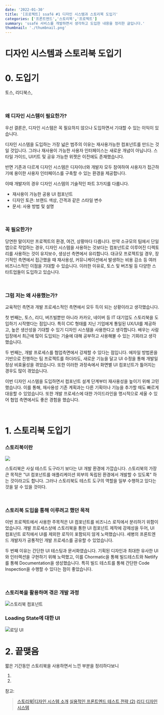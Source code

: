 ```yaml
---
date: '2022-01-30'
title: '[프로젝트] ssafé #1 디자인 시스템과 스토리북 도입기'
categories: ['프론트엔드','스토리북','프로젝트']
summary: 'ssafé 서비스를 개발하면서 생각하고 도입한 내용을 정리한 글입니다.'
thumbnail: './thumbnail.png'
---
```


# 디자인 시스템과 스토리북 도입기

# 0. 도입기
토스, 리디북스, 


<br/>

### 왜 디자인 시스템이 필요한가?

우선 결론은, 디자인 시스템은 꼭 필요하지 않으나 도입하면서 기대할 수 있는 이익이 있습니다.

디자인 시스템을 도입하는 가장 넓은 범주의 이유는 재사용가능한 컴포넌트를 만드는 것일 것입니다. 그러나 재사용이 가능한 사용자 인터페이스는 새로운 개념이 아닙니다. 스타일 가이드, UI키트 및 공유 가능한 위젯은 이전에도 존재했습니다.

반면 기존과 다르게 디자인 시스템은 디자이너와 개발자 모두 참여하여 사용자가 접근하기에 용이한 사용자 인터페이스를 구축할 수 있는 환경을 제공합니다.

이때 개발자의 경우 디자인 시스템의 기술적인 파트 3가지를 다룹니다.
- 재사용이 가능한 공용 UI 컴포넌트
- 디자인 토큰: 브랜드 색상, 간격과 같은 스타일 변수
- 문서: 사용 방법 및 설명

<br/>

### 꼭 필요한가?

당연한 말이지만 프로젝트의 환경, 여건, 상황마다 다릅니다. 만약 소규모의 팀에서 단일 앱으로 작업하는 경우, 디자인 시스템을 사용하는 것보다는 컴포넌트로 이루어진 디렉토리를 사용하는 것이 유지보수, 생상선 측면에서 유리합니다. 대규모 프로젝트일 경우, 장기적인 측면에서 접근했을 때 재사용성, 커뮤니케이션에서 발생하는 비용 감소 등 여러 비즈니스적인 이점을 기대할 수 있습니다. 이러한 이유로, 토스 및 버즈빌 등 다양한 스타트업들이 도입하고 있습니다. 

<br/>

### 그럼 저는 왜 사용했는가?

교육적인 측면과 개발 프로세스적인 측면에서 모두 득이 되는 상황이라고 생각했습니다. 

첫 번째는, 토스, 리디, 버즈빌뿐만 아니라 카카오, 네이버 등 IT 대기업도 스토리북을 도입하기 시작했다는 점입니다. 특히 CIC 형태를 지닌 기업에게 통일된 UX/UI를 제공하고, 높은 생산성을 기대할 수 있기 디자인 시스템을 사용한다고 생각합니다. 배우는 사람 입장에서 최근에 많이 도입되는 기술에 대해 공부하고 사용해불 수 있는 기회라고 생각했습니다.

두 번째는, 개발 프로세스를 협업측면에서 강제할 수 있다는 점입니다.
에자일 방법론을 기반으로 진행하는 팀 프로젝트를 하더라도, 새로운 기능을 달고 UI 수정을 통해 개발일정상 비효율성을 겪었습니다. 또한 이러한 과정속에서 화면별 UI 컴포넌트가 틀어지는 경우도 많이 겪었습니다. 

이번 디자인 시스템을 도입하면서 컴포넌트 설계 단계부터 재사용성을 높이기 위해 고민했습니다. 이를 통해, 재사용성 기존 계획과는 다른 기획이나 기능을 추가할 때도 빠르게 대응할 수 있었습니다. 또한 개발 프로세스에 대한 가이드라인을 명시적으로 세울 수 있어 협업 측면에서도 좋은 경험을 했습니다.  

<br/>

# 1. 스토리북 도입기

### 스토리북이란

![](https://i.imgur.com/qy8BWzw.png)

스토리북은 사실 테스트 도구라기 보다는 UI 개발 환경에 가깝습니다. 스토리북의 가장 큰 목적은 "UI 컴포넌트를 애플리케이션 외부의 독립된 환경에서 개발할 수 있도록" 하는 것이라고도 합니다. 그러나 스토리북도 테스트 도구의 역할을 일부 수행하고 있다는 것을 알 수 있을 것이다.

<br/>

### 스토리북 도입을 통해 이루려고 했던 목적

이번 프로젝트에서 사용한 주목적은 UI 컴포넌트를 비즈니스 로직에서 분리하기 위함이었습니다. 개발 프로세스상에 스토리북을 통한 UI 컴포넌트 제작에 강제성을 두어, UI 컴포넌트 로직에서 UI를 제외한 로직이 포함되지 않게 노력했습니다. 세병의 프론트엔드 개발자가 공통적인 개발 프로세스를 공유할 수 있었습니다.

두 번째 이유는 간단한 UI 테스팅과 문서화였습니다. 기획된 디자인과 최대한 유사한 UI와 인터렉션을 구현하기 위해 노력했고, 이를 Chormatic을 통해 빌드테스트와 Netlify를 통해 Documentation을 생성했습니다. 특히 빌드 테스트를 통해 간단한 Code Inspection을 수행할 수 있다는 점이 좋았습니다. 

<br/>

### 스토리북을 활용하며 겪은 개발 과정

![스토리북 컴포넌트](https://i.imgur.com/jhY8mPD.png)



###

### Loading State에 대한 UI

![로딩 UI](https://i.imgur.com/EsUd684.png)



# 2. 끝맺음
짧은 기간동안 스토리북을 사용하면서 느낀 부분을 정리하다보니


1. 
2. 

참고: 
> [스토리북|디자인 시스템 소개](https://storybook.js.org/tutorials/design-systems-for-developers/react/ko/introduction/)
> [실용적인 프론트엔드 테스트 전략 (2)](https://meetup.toast.com/posts/178)
> [리디 디자인 시스템](https://ridi.design/)